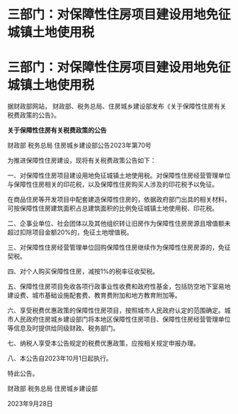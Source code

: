 # 三部门：对保障性住房项目建设用地免征城镇土地使用税

# 三部门：对保障性住房项目建设用地免征城镇土地使用税

据财政部网站， 财政部、税务总局、住房城乡建设部发布《关于保障性住房有关税费政策的公告》。

**关于保障性住房有关税费政策的公告**

财政部 税务总局 住房城乡建设部公告2023年第70号

为推进保障性住房建设，现将有关税费政策公告如下：

一、对保障性住房项目建设用地免征城镇土地使用税。对保障性住房经营管理单位与保障性住房相关的印花税，以及保障性住房购买人涉及的印花税予以免征。

在商品住房等开发项目中配套建造保障性住房的，依据政府部门出具的相关材料，可按保障性住房建筑面积占总建筑面积的比例免征城镇土地使用税、印花税。

二、企事业单位、社会团体以及其他组织转让旧房作为保障性住房房源且增值额未超过扣除项目金额20%的，免征土地增值税。

三、对保障性住房经营管理单位回购保障性住房继续作为保障性住房房源的，免征契税。

四、对个人购买保障性住房，减按1%的税率征收契税。

五、保障性住房项目免收各项行政事业性收费和政府性基金，包括防空地下室易地建设费、城市基础设施配套费、教育费附加和地方教育附加等。

六、享受税费优惠政策的保障性住房项目，按照城市人民政府认定的范围确定。城市人民政府住房城乡建设部门将本地区保障性住房项目、保障性住房经营管理单位等信息及时提供给同级财政、税务部门。

七、纳税人享受本公告规定的税费优惠政策，应按相关规定申报办理。

八、本公告自2023年10月1日起执行。

特此公告。

财政部 税务总局 住房城乡建设部

2023年9月28日

